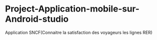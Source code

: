 # Project-Application-mobile-sur-Android-studio
Application SNCF(Connaitre la satisfaction des voyageurs les lignes RER)
